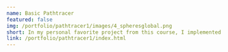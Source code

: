 ```yaml
---
name: Basic Pathtracer
featured: false
img: /portfolio/pathtracer1/images/4_spheresglobal.png
short: In my personal favorite project from this course, I implemented a functional pathtracer, capable of rendering objects with hundreds of thousands of polygons by using a classic bounding volume hierarchy to accelerate ray-object intersections.
link: /portfolio/pathtracer1/index.html
---
```


